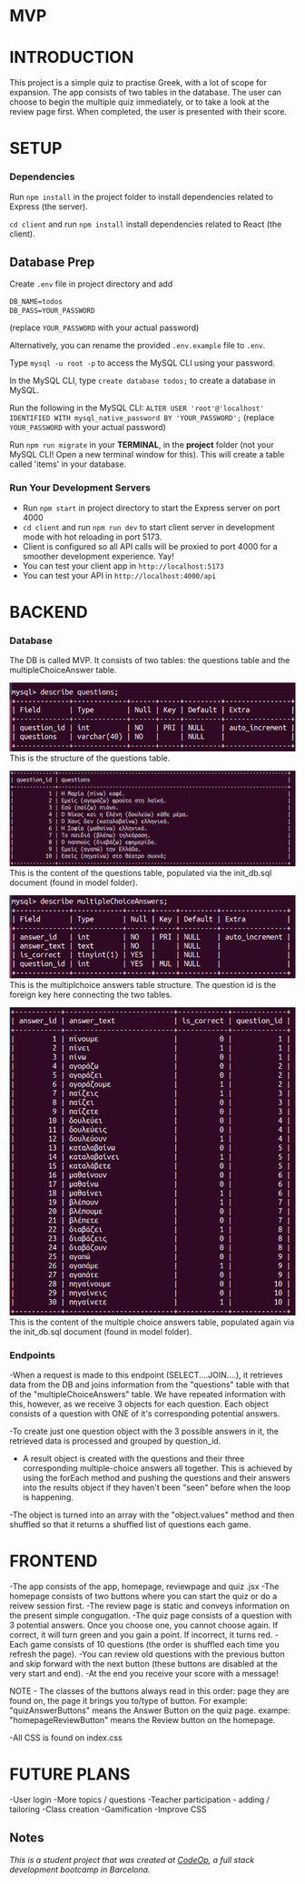 # MVP

# INTRODUCTION

This project is a simple quiz to practise Greek, with a lot of scope for expansion. The app consists of two tables in the database. The user can choose to begin the multiple quiz immediately, or to take a look at the review page first. When completed, the user is presented with their score.

# SETUP

### Dependencies

Run `npm install` in the project folder to install dependencies related to Express (the server).

`cd client` and run `npm install` install dependencies related to React (the client).

## Database Prep

Create `.env` file in project directory and add

```
DB_NAME=todos
DB_PASS=YOUR_PASSWORD
```

(replace `YOUR_PASSWORD` with your actual password)

Alternatively, you can rename the provided `.env.example` file to `.env`.

Type `mysql -u root -p` to access the MySQL CLI using your password.

In the MySQL CLI, type `create database todos;` to create a database in MySQL.

Run the following in the MySQL CLI: `ALTER USER 'root'@'localhost' IDENTIFIED WITH mysql_native_password BY 'YOUR_PASSWORD';` (replace `YOUR_PASSWORD` with your actual password)

Run `npm run migrate` in your **TERMINAL**, in the **project** folder (not your MySQL CLI! Open a new terminal window for this). This will create a table called 'items' in your database.

### Run Your Development Servers

- Run `npm start` in project directory to start the Express server on port 4000
- `cd client` and run `npm run dev` to start client server in development mode with hot reloading in port 5173.
- Client is configured so all API calls will be proxied to port 4000 for a smoother development experience. Yay!
- You can test your client app in `http://localhost:5173`
- You can test your API in `http://localhost:4000/api`

# BACKEND

### Database

The DB is called MVP. It consists of two tables: the questions table and the multipleChoiceAnswer table.

![DBtable](./public/images/DBQuestions.png)
This is the structure of the questions table.

![DBtable](./public/images/DBQuestionsContent.png)
This is the content of the questions table, populated via the init_db.sql document (found in model folder).

![DBtable](./public/images/DBMultipleChoice.png)
This is the multiplchoice answers table structure. The question id is the foreign key here connecting the two tables.

![DBtable](./public/images/DBMultipleChoiceContent.png)
This is the content of the multiple choice answers table, populated again via the init_db.sql document (found in model folder).

### Endpoints

-When a request is made to this endpoint (SELECT....JOIN....), it retrieves data from the DB and joins information from the "questions" table with that of the "multipleChoiceAnswers" table. We have repeated information with this, however, as we receive 3 objects for each question. Each object consists of a question with ONE of it's corresponding potential answers.

-To create just one question object with the 3 possible answers in it, the retrieved data is processed and grouped by question_id.

- A result object is created with the questions and their three corresponding multiple-choice answers all together. This is achieved by using the forEach method and pushing the questions and their answers into the results object if they haven't been "seen" before when the loop is happening.

-The object is turned into an array with the "object.values" method and then shuffled so that it returns a shuffled list of questions each game.

# FRONTEND

-The app consists of the app, homepage, reviewpage and quiz .jsx
-The homepage consists of two buttons where you can start the quiz or do a reivew session first.
-The review page is static and conveys information on the present simple congugation.
-The quiz page consists of a question with 3 potential answers. Once you choose one, you cannot choose again. If correct, it will turn green and you gain a point. If incorrect, it turns red.
-Each game consists of 10 questions (the order is shuffled each time you refresh the page).
-You can review old questions with the previous button and skip forward with the next button (these buttons are disabled at the very start and end).
-At the end you receive your score with a message!

NOTE - The classes of the buttons always read in this order: page they are found on, the page it brings you to/type of button. For example: "quizAnswerButtons" means the Answer Button on the quiz page.
exampe: "homepageReviewButton" means the Review button on the homepage.

-All CSS is found on index.css

# FUTURE PLANS

-User login
-More topics / questions
-Teacher participation - adding / tailoring
-Class creation
-Gamification
-Improve CSS

## Notes

_This is a student project that was created at [CodeOp](http://CodeOp.tech), a full stack development bootcamp in Barcelona._
